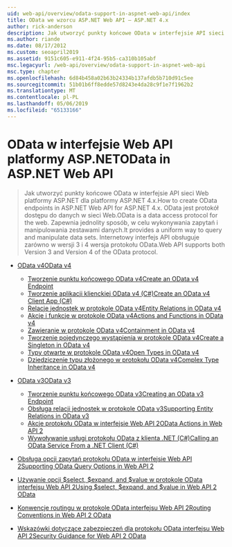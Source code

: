 ```yaml
---
uid: web-api/overview/odata-support-in-aspnet-web-api/index
title: OData we wzorcu ASP.NET Web API — ASP.NET 4.x
author: rick-anderson
description: Jak utworzyć punkty końcowe OData w interfejsie API sieci Web platformy ASP.NET dla platformy ASP.NET 4.x
ms.author: riande
ms.date: 08/17/2012
ms.custom: seoapril2019
ms.assetid: 9151c605-e911-4f24-95b5-ca310b105abf
msc.legacyurl: /web-api/overview/odata-support-in-aspnet-web-api
msc.type: chapter
ms.openlocfilehash: 6d84b458a02b63b24334b137afdb5b710d91c5ee
ms.sourcegitcommit: 51b01b6ff8edde57d8243e4da28c9f1e7f1962b2
ms.translationtype: MT
ms.contentlocale: pl-PL
ms.lasthandoff: 05/06/2019
ms.locfileid: "65133166"
---
```

# <a name="odata-in-aspnet-web-api"></a><span data-ttu-id="d23ef-103">OData w interfejsie Web API platformy ASP.NET</span><span class="sxs-lookup"><span data-stu-id="d23ef-103">OData in ASP.NET Web API</span></span>

> <span data-ttu-id="d23ef-104">Jak utworzyć punkty końcowe OData w interfejsie API sieci Web platformy ASP.NET dla platformy ASP.NET 4.x.</span><span class="sxs-lookup"><span data-stu-id="d23ef-104">How to create OData endpoints in ASP.NET Web API for ASP.NET 4.x.</span></span> <span data-ttu-id="d23ef-105">OData jest protokół dostępu do danych w sieci Web.</span><span class="sxs-lookup"><span data-stu-id="d23ef-105">OData is a data access protocol for the web.</span></span> <span data-ttu-id="d23ef-106">Zapewnia jednolity sposób, w celu wykonywania zapytań i manipulowania zestawami danych.</span><span class="sxs-lookup"><span data-stu-id="d23ef-106">It provides a uniform way to query and manipulate data sets.</span></span> <span data-ttu-id="d23ef-107">Internetowy interfejs API obsługuje zarówno w wersji 3 i 4 wersja protokołu OData.</span><span class="sxs-lookup"><span data-stu-id="d23ef-107">Web API supports both Version 3 and Version 4 of the OData protocol.</span></span>

- [<span data-ttu-id="d23ef-108">OData v4</span><span class="sxs-lookup"><span data-stu-id="d23ef-108">OData v4</span></span>](odata-v4/index.md)

    - [<span data-ttu-id="d23ef-109">Tworzenie punktu końcowego OData v4</span><span class="sxs-lookup"><span data-stu-id="d23ef-109">Create an OData v4 Endpoint</span></span>](odata-v4/create-an-odata-v4-endpoint.md)
    - [<span data-ttu-id="d23ef-110">Tworzenie aplikacji klienckiej OData v4 (C#)</span><span class="sxs-lookup"><span data-stu-id="d23ef-110">Create an OData v4 Client App (C#)</span></span>](odata-v4/create-an-odata-v4-client-app.md)
    - [<span data-ttu-id="d23ef-111">Relacje jednostek w protokole OData v4</span><span class="sxs-lookup"><span data-stu-id="d23ef-111">Entity Relations in OData v4</span></span>](odata-v4/entity-relations-in-odata-v4.md)
    - [<span data-ttu-id="d23ef-112">Akcje i funkcje w protokole OData v4</span><span class="sxs-lookup"><span data-stu-id="d23ef-112">Actions and Functions in OData v4</span></span>](odata-v4/odata-actions-and-functions.md)
    - [<span data-ttu-id="d23ef-113">Zawieranie w protokole OData v4</span><span class="sxs-lookup"><span data-stu-id="d23ef-113">Containment in OData v4</span></span>](odata-v4/odata-containment-in-web-api-22.md)
    - [<span data-ttu-id="d23ef-114">Tworzenie pojedynczego wystąpienia w protokole OData v4</span><span class="sxs-lookup"><span data-stu-id="d23ef-114">Create a Singleton in OData v4</span></span>](odata-v4/using-a-singleton-in-an-odata-endpoint-in-web-api-22.md)
    - [<span data-ttu-id="d23ef-115">Typy otwarte w protokole OData v4</span><span class="sxs-lookup"><span data-stu-id="d23ef-115">Open Types in OData v4</span></span>](odata-v4/use-open-types-in-odata-v4.md)
    - [<span data-ttu-id="d23ef-116">Dziedziczenie typu złożonego w protokołu OData v4</span><span class="sxs-lookup"><span data-stu-id="d23ef-116">Complex Type Inheritance in OData v4</span></span>](odata-v4/complex-type-inheritance-in-odata-v4.md)
- [<span data-ttu-id="d23ef-117">OData v3</span><span class="sxs-lookup"><span data-stu-id="d23ef-117">OData v3</span></span>](odata-v3/index.md)

    - [<span data-ttu-id="d23ef-118">Tworzenie punktu końcowego OData v3</span><span class="sxs-lookup"><span data-stu-id="d23ef-118">Creating an OData v3 Endpoint</span></span>](odata-v3/creating-an-odata-endpoint.md)
    - [<span data-ttu-id="d23ef-119">Obsługa relacji jednostek w protokole OData v3</span><span class="sxs-lookup"><span data-stu-id="d23ef-119">Supporting Entity Relations in OData v3</span></span>](odata-v3/working-with-entity-relations.md)
    - [<span data-ttu-id="d23ef-120">Akcje protokołu OData w interfejsie Web API 2</span><span class="sxs-lookup"><span data-stu-id="d23ef-120">OData Actions in Web API 2</span></span>](odata-v3/odata-actions.md)
    - [<span data-ttu-id="d23ef-121">Wywoływanie usługi protokołu OData z klienta .NET (C#)</span><span class="sxs-lookup"><span data-stu-id="d23ef-121">Calling an OData Service From a .NET Client (C#)</span></span>](odata-v3/calling-an-odata-service-from-a-net-client.md)
- [<span data-ttu-id="d23ef-122">Obsługa opcji zapytań protokołu OData w interfejsie Web API 2</span><span class="sxs-lookup"><span data-stu-id="d23ef-122">Supporting OData Query Options in Web API 2</span></span>](supporting-odata-query-options.md)
- [<span data-ttu-id="d23ef-123">Używanie opcji $select, $expand, and $value w protokole OData interfejsu Web API 2</span><span class="sxs-lookup"><span data-stu-id="d23ef-123">Using $select, $expand, and $value in Web API 2 OData</span></span>](using-select-expand-and-value.md)
- [<span data-ttu-id="d23ef-124">Konwencje routingu w protokole OData interfejsu Web API 2</span><span class="sxs-lookup"><span data-stu-id="d23ef-124">Routing Conventions in Web API 2 OData</span></span>](odata-routing-conventions.md)
- [<span data-ttu-id="d23ef-125">Wskazówki dotyczące zabezpieczeń dla protokołu OData interfejsu Web API 2</span><span class="sxs-lookup"><span data-stu-id="d23ef-125">Security Guidance for Web API 2 OData</span></span>](odata-security-guidance.md)
